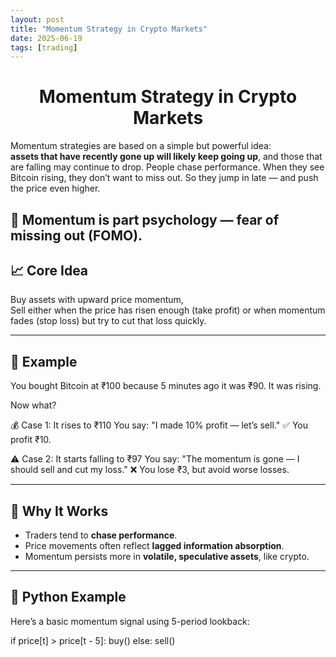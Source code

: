 ```yaml
---
layout: post
title: "Momentum Strategy in Crypto Markets"
date: 2025-06-19
tags: [trading]
---
```


<div style="text-align: center;">
  <h1>Momentum Strategy in Crypto Markets</h1>
</div>

Momentum strategies are based on a simple but powerful idea:  
**assets that have recently gone up will likely keep going up**, and those that are falling may continue to drop.
People chase performance. When they see Bitcoin rising, they don’t want to miss out.
So they jump in late — and push the price even higher.

🚀 Momentum is part psychology — fear of missing out (FOMO).
---

## 📈 Core Idea

Buy assets with upward price momentum,  
Sell either when the price has risen enough (take profit) or when momentum fades (stop loss) but try to cut that loss quickly.

---

## 🔄 Example
You bought Bitcoin at ₹100 because 5 minutes ago it was ₹90. It was rising.

Now what?

💰 Case 1: It rises to ₹110
You say: "I made 10% profit — let’s sell." ✅
You profit ₹10.

⚠️ Case 2: It starts falling to ₹97
You say: "The momentum is gone — I should sell and cut my loss." ❌
You lose ₹3, but avoid worse losses.

---

## 🧠 Why It Works

- Traders tend to **chase performance**.
- Price movements often reflect **lagged information absorption**.
- Momentum persists more in **volatile, speculative assets**, like crypto.

---

## 🐍 Python Example

Here’s a basic momentum signal using 5-period lookback:

if price[t] > price[t - 5]:
    buy()
else:
    sell()
